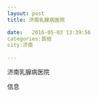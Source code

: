 ```yaml
--- 
layout: post 
title: 济南乳腺病医院

date:   2016-05-03 13:39:56 
categories:其他  
city:济南
  
--- 
```

   
济南乳腺病医院

信息


